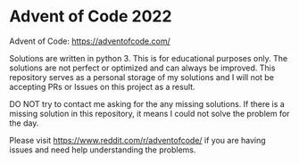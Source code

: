 # Advent of Code 2022

Advent of Code: https://adventofcode.com/

Solutions are written in python 3. This is for educational purposes only. The solutions are not perfect or optimized and can always be improved. This repository serves as a personal storage of my solutions and I will not be accepting PRs or Issues on this project as a result.

DO NOT try to contact me asking for the any missing solutions. If there is a missing solution in this repository, it means I could not solve the problem for the day.

Please visit https://www.reddit.com/r/adventofcode/ if you are having issues and need help understanding the problems.